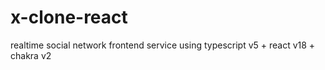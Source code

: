 # x-clone-react
realtime social network frontend service using typescript v5 + react v18 + chakra v2
